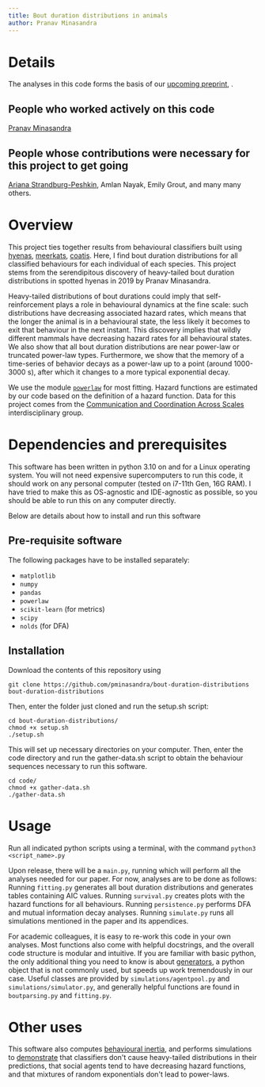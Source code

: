 ```yaml
--- 
title: Bout duration distributions in animals 
author: Pranav Minasandra 
---
```


# Details
The analyses in this code forms the basis of our [upcoming preprint](), <full title here>.

## People who worked actively on this code
[Pranav Minasandra](https://pminasandra.github.io)

## People whose contributions were necessary for this project to get going
[Ariana Strandburg-Peshkin](https://cocomo.group),
Amlan Nayak, Emily Grout, and many many others.

# Overview

This project ties together results from behavioural classifiers built using
[hyenas](https://github.com/pminasandra/hyena-acc),
[meerkats](https://github.com/amlan-nayak/meerkat-box),
[coatis](https://github.com/pminasandra/Coati_ACC_Pipeline). Here, I find
bout duration distributions for all classified behaviours for each individual of
each species. This project stems from the serendipitous discovery of
heavy-tailed bout duration distributions in spotted hyenas in 2019 by Pranav
Minasandra. 

Heavy-tailed distributions of bout durations could imply that self-reinforcement
plays a role in behavioural dynamics at the fine scale: such distributions have
decreasing associated hazard rates, which means that the longer the animal is in
a behavioural state, the less likely it becomes to exit that behaviour in the
next instant. This discovery implies that wildly
different mammals have decreasing hazard rates for all behavioural states.
We also show that all bout duration distributions are near power-law or
truncated power-law types. 
Furthermore, we show that the memory of a time-series of behavior decays as
a power-law up to a point (around 1000-3000 s), after which it changes to a more
typical exponential decay.

We use the module
[`powerlaw`](https://journals.plos.org/plosone/article?id=10.1371/journal.pone.0085777)
for most fitting. 
Hazard functions are estimated by our code based on the definition of a hazard
function.
Data for this project comes from the [Communication and
Coordination Across Scales](https://www.movecall.group/) interdisciplinary
group.


# Dependencies and prerequisites

This software has been written in python 3.10 on and for a Linux operating
system. You will not need expensive supercomputers to run this code, it should
work on any personal computer (tested on i7-11th Gen, 16G RAM). I have tried to
make this as OS-agnostic and IDE-agnostic as possible, so you should be able to
run this on any computer directly.

Below are details about how to install and run this software

## Pre-requisite software

The following packages have to be installed separately:

- `matplotlib`
- `numpy`
- `pandas`
- `powerlaw`
- `scikit-learn` (for metrics)
- `scipy`
- `nolds` (for DFA)


## Installation

Download the contents of this repository using 

`git clone https://github.com/pminasandra/bout-duration-distributions
bout-duration-distributions`

Then, enter the folder just cloned and run the setup.sh script:

```
cd bout-duration-distributions/
chmod +x setup.sh
./setup.sh
```

This will set up necessary directories on your computer. Then, enter the code
directory and run the gather-data.sh script to obtain the behaviour sequences
necessary to run this software.

```
cd code/
chmod +x gather-data.sh
./gather-data.sh
```


# Usage

Run all indicated python scripts using a terminal, with the command `python3
<script_name>.py`

Upon release, there will be a `main.py`, running which will perform all the
analyses needed for our paper. 
For now, analyses are to be done as follows:
Running `fitting.py` generates all bout duration
distributions and generates tables containing AIC values. 
Running `survival.py` creates plots with the hazard functions for all behaviours. 
Running `persistence.py` performs DFA and mutual information decay analyses.
Running `simulate.py` runs all simulations mentioned in the paper and its appendices.

For academic colleagues, it is easy to re-work this code in your own analyses.
Most functions also come with helpful docstrings, and the overall code structure
is modular and intuitive.
If you are familiar with basic python, the only additional thing you need to
know is about [generators](https://wiki.python.org/moin/Generators), 
a python object that is not commonly used, but
speeds up work tremendously in our case.
Useful classes are provided by `simulations/agentpool.py` and
`simulations/simulator.py`, and generally helpful functions are found in
`boutparsing.py` and `fitting.py`.

# Other uses

This software also computes [behavioural inertia](docs/behavioural-inertia.md),
and performs simulations to [demonstrate](docs/simulations.md) that classifiers
don't cause heavy-tailed distributions in their predictions, that social agents
tend to have decreasing hazard functions, and that mixtures of random
exponentials don't lead to power-laws.
